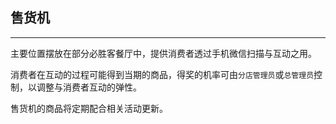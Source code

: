 ## 售货机
---

主要位置摆放在部分必胜客餐厅中，提供消费者透过手机微信扫描与互动之用。

消费者在互动的过程可能得到当期的商品，得奖的机率可由`分店管理员`或`总管理员`控制，以调整与消费者互动的弹性。

售货机的商品将定期配合相关活动更新。
